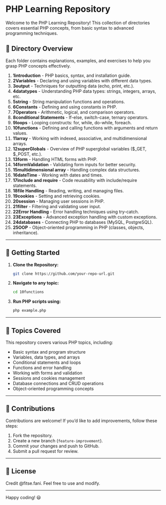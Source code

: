 
# PHP Learning Repository

Welcome to the PHP Learning Repository! This collection of directories covers essential PHP concepts, from basic syntax to advanced programming techniques.

## 📂 Directory Overview

Each folder contains explanations, examples, and exercises to help you grasp PHP concepts effectively.

1. **1introduction** - PHP basics, syntax, and installation guide.
2. **2Variables** - Declaring and using variables with different data types.
3. **3output** - Techniques for outputting data (echo, print, etc.).
4. **4datatypes** - Understanding PHP data types: strings, integers, arrays, etc.
5. **5string** - String manipulation functions and operations.
6. **6Constants** - Defining and using constants in PHP.
7. **7Operators** - Arithmetic, logical, and comparison operators.
8. **8conditional Statements** - If-else, switch-case, ternary operators.
9. **9loops** - Looping constructs: for, while, do-while, foreach.
10. **10functions** - Defining and calling functions with arguments and return values.
11. **11array** - Working with indexed, associative, and multidimensional arrays.
12. **12superGlobals** - Overview of PHP superglobal variables ($_GET, $_POST, etc.).
13. **13form** - Handling HTML forms with PHP.
14. **14formValidation** - Validating form inputs for better security.
15. **15multidimensional array** - Handling complex data structures.
16. **16dateTime** - Working with dates and times.
17. **17include and require** - Code reusability with include/require statements.
18. **18file Handling** - Reading, writing, and managing files.
19. **19cookies** - Setting and retrieving cookies.
20. **20session** - Managing user sessions in PHP.
21. **21filter** - Filtering and validating user input.
22. **22Error Handling** - Error handling techniques using try-catch.
23. **23Exceptions** - Advanced exception handling with custom exceptions.
24. **24databases** - Connecting PHP to databases (MySQL, PostgreSQL).
25. **25OOP** - Object-oriented programming in PHP (classes, objects, inheritance).

---

## 🚀 Getting Started

1. **Clone the Repository:**
   ```bash
   git clone https://github.com/your-repo-url.git
   ```

2. **Navigate to any topic:**
   ```bash
   cd 10functions
   ```

3. **Run PHP scripts using:**
   ```bash
   php example.php
   ```

---

## 📖 Topics Covered

This repository covers various PHP topics, including:

- Basic syntax and program structure
- Variables, data types, and arrays
- Conditional statements and loops
- Functions and error handling
- Working with forms and validation
- Sessions and cookies management
- Database connections and CRUD operations
- Object-oriented programming concepts

---

## 🤝 Contributions

Contributions are welcome! If you’d like to add improvements, follow these steps:

1. Fork the repository.
2. Create a new branch (`feature-improvement`).
3. Commit your changes and push to GitHub.
4. Submit a pull request for review.

---

## 📜 License

Credit @fitse.fani. Feel free to use and modify.

---

Happy coding! 😃
```
